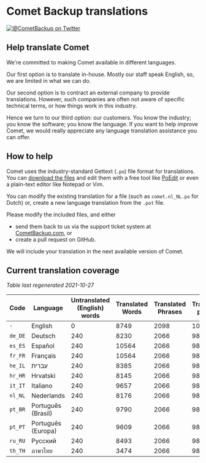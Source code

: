 # Comet Backup translations

[![@CometBackup on Twitter](https://img.shields.io/badge/twitter-%40CometBackup-blue.svg?style=flat)](https://twitter.com/CometBackup)

## Help translate Comet

We're committed to making Comet available in different languages.

Our first option is to translate in-house. Mostly our staff speak English, so, we are limited in what we can do.

Our second option is to contract an external company to provide translations. However, such companies are often not aware of specific technical terms, or how things work in this industry.

Hence we turn to our third option: our customers. You know the industry; you know the software; you know the language. If you want to help improve Comet, we would really appreciate any language translation assistance you can offer.

## How to help

Comet uses the industry-standard Gettext (`.po`) file format for translations. You can [download the files](https://github.com/CometBackup/translations/archive/master.zip) and edit them with a free tool like [PoEdit](https://poedit.net/) or even a plain-text editor like Notepad or Vim.

You can modify the existing translation for a file (such as `comet.nl_NL.po` for Dutch) or, create a new language translation from the `.pot` file.

Please modify the included files, and either 
- send them back to us via the support ticket system at [CometBackup.com](https://cometbackup.com/), or
- create a pull request on GitHub.

We will include your translation in the next available version of Comet.

## Current translation coverage

*Table last regenerated 2021-10-27*

|Code    |Language              |Untranslated (English) words |Translated Words |Translated Phrases |Translation percent
|--------|----------------------|-----------------------------|-----------------|-------------------|--------------------
|`-`     |English               |0                            |8749             |2098               |  100.00
|`de_DE` |Deutsch               |240                          |8230             |2066               |   98.47
|`es_ES` |Español               |240                          |10564            |2066               |   98.47
|`fr_FR` |Français              |240                          |10564            |2066               |   98.47
|`he_IL` |עברית‬                 |240                          |8385             |2066               |   98.47
|`hr_HR` |Hrvatski              |240                          |8145             |2066               |   98.47
|`it_IT` |Italiano              |240                          |9657             |2066               |   98.47
|`nl_NL` |Nederlands            |240                          |8176             |2066               |   98.47
|`pt_BR` |Português (Brasil)    |240                          |9790             |2066               |   98.47
|`pt_PT` |Português (Europa)    |240                          |9609             |2066               |   98.47
|`ru_RU` |Русский               |240                          |8493             |2066               |   98.47
|`th_TH` |ภาษาไทย‬               |240                          |3474             |2066               |   98.47
